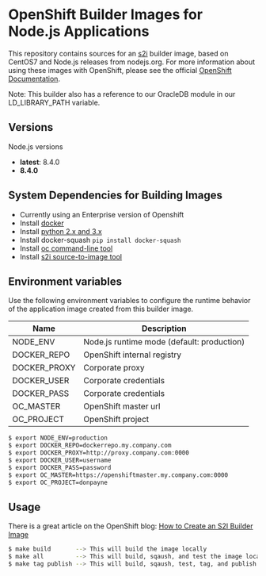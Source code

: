# OpenShift Builder Images for Node.js Applications

This repository contains sources for an [s2i](https://github.com/openshift/source-to-image) builder image, based on CentOS7 and Node.js releases from nodejs.org.  For more information about using these images with OpenShift, please see the
official [OpenShift Documentation](https://docs.openshift.org/latest/using_images/s2i_images/nodejs.html).

Note: This builder also has a reference to our OracleDB module in our LD_LIBRARY_PATH variable.

## Versions
Node.js versions

<!-- versions.start -->
* **latest**: 8.4.0
* **8.4.0**
<!-- versions.end -->

## System Dependencies for Building Images
- Currently using an Enterprise version of Openshift
- Install [docker](https://docs.docker.com/engine/installation/#supported-platforms)
- Install [python 2.x and 3.x](https://www.python.org/downloads/)
- Install docker-squash `pip install docker-squash`
- Install [oc command-line tool](https://docs.openshift.com/container-platform/3.6/cli_reference/get_started_cli.html)
- Install [s2i source-to-image tool](https://github.com/openshift/source-to-image/releases)

## Environment variables
Use the following environment variables to configure the runtime behavior of the
application image created from this builder image.

Name         | Description
-------------|-------------
NODE_ENV     | Node.js runtime mode (default: production)
DOCKER_REPO  | OpenShift internal registry
DOCKER_PROXY | Corporate proxy
DOCKER_USER  | Corporate credentials
DOCKER_PASS  | Corporate credentials
OC_MASTER    | OpenShift master url
OC_PROJECT   | OpenShift project

```sh
$ export NODE_ENV=production
$ export DOCKER_REPO=dockerrepo.my.company.com
$ export DOCKER_PROXY=http://proxy.company.com:0000
$ export DOCKER_USER=username
$ export DOCKER_PASS=password
$ export OC_MASTER=https://openshiftmaster.my.company.com:0000
$ export OC_PROJECT=donpayne
```

## Usage
There is a great article on the OpenShift blog: [How to Create an S2I Builder Image](https://blog.openshift.com/create-s2i-builder-image/)

```sh
$ make build       --> This will build the image locally
$ make all         --> This will build, sqaush, and test the image locally
$ make tag publish --> This will build, sqaush, test, tag, and publish the image to dockerrepo
```